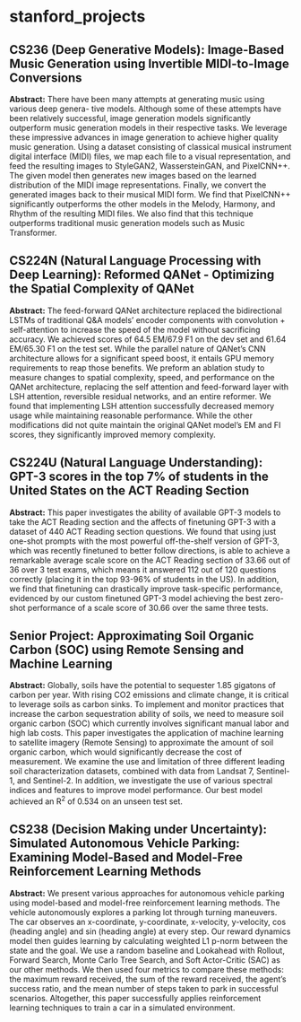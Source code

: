 # stanford_projects

## CS236 (Deep Generative Models): Image-Based Music Generation using Invertible MIDI-to-Image Conversions

**Abstract:** There have been many attempts at generating music using various deep genera- tive models. Although some of these attempts have been relatively successful, image generation models significantly outperform music generation models in their respective tasks. We leverage these impressive advances in image generation to achieve higher quality music generation. Using a dataset consisting of classical musical instrument digital interface (MIDI) files, we map each file to a visual representation, and feed the resulting images to StyleGAN2, WassersteinGAN, and PixelCNN++. The given model then generates new images based on the learned distribution of the MIDI image representations. Finally, we convert the generated images back to their musical MIDI form. We find that PixelCNN++ significantly outperforms the other models in the Melody, Harmony, and Rhythm of the resulting MIDI files. We also find that this technique outperforms traditional music generation models such as Music Transformer.

## CS224N (Natural Language Processing with Deep Learning): Reformed QANet - Optimizing the Spatial Complexity of QANet

**Abstract:** The feed-forward QANet architecture replaced the bidirectional LSTMs of traditional Q&A models’ encoder components with convolution + self-attention to increase the speed of the model without sacrificing accuracy. We achieved scores of 64.5 EM/67.9 F1 on the dev set and 61.64 EM/65.30 F1 on the test set. While the parallel nature of QANet’s CNN architecture allows for a significant speed boost, it entails GPU memory requirements to reap those benefits. We preform an ablation study to measure changes to spatial complexity, speed, and performance on the QANet architecture, replacing the self attention and feed-forward layer with LSH attention, reversible residual networks, and an entire reformer. We found that implementing LSH attention successfully decreased memory usage while maintaining reasonable performance. While the other modifications did not quite maintain the original QANet model’s EM and FI scores, they significantly improved memory complexity.

## CS224U (Natural Language Understanding): GPT-3 scores in the top 7% of students in the United States on the ACT Reading Section

**Abstract:** This paper investigates the ability of available GPT-3 models to take the ACT Reading section and the affects of finetuning GPT-3 with a dataset of 440 ACT Reading section questions. We found that using just one-shot prompts with the most powerful off-the-shelf version of GPT-3, which was recently finetuned to better follow directions, is able to achieve a remarkable average scale score on the ACT Reading section of 33.66 out of 36 over 3 test exams, which means it answered 112 out of 120 questions correctly (placing it in the top 93-96% of students in the US). In addition, we find that finetuning can drastically improve task-specific performance, evidenced by our custom finetuned GPT-3 model achieving the best zero-shot performance of a scale score of 30.66 over the same three tests.

## Senior Project: Approximating Soil Organic Carbon (SOC) using Remote Sensing and Machine Learning

**Abstract:** Globally, soils have the potential to sequester 1.85 gigatons of carbon per year. With rising CO2 emissions and climate change, it is critical to leverage soils as carbon sinks. To implement and monitor practices that increase the carbon sequestration ability of soils, we need to measure soil organic carbon (SOC) which currently involves significant manual labor and high lab costs. This paper investigates the application of machine learning to satellite imagery (Remote Sensing) to approximate the amount of soil organic carbon, which would significantly decrease the cost of measurement. We examine the use and limitation of three different leading soil characterization datasets, combined with data from Landsat 7, Sentinel-1, and Sentinel-2. In addition, we investigate the use of various spectral indices and features to improve model performance. Our best model achieved an R$^2$ of 0.534 on an unseen test set.

## CS238 (Decision Making under Uncertainty): Simulated Autonomous Vehicle Parking: Examining Model-Based and Model-Free Reinforcement Learning Methods

**Abstract:** We present various approaches for autonomous vehicle parking using model-based and model-free reinforcement learning methods. The vehicle autonomously explores a parking lot through turning maneuvers. The car observes an x-coordinate, y-coordinate, x-velocity, y-velocity, cos (heading angle) and sin (heading angle) at every step. Our reward dynamics model then guides learning by calculating weighted L1 p-norm between the state and the goal. We use a random baseline and Lookahead with Rollout, Forward Search, Monte Carlo Tree Search, and Soft Actor-Critic (SAC) as our other methods. We then used four metrics to compare these methods: the maximum reward received, the sum of the reward received, the agent’s success ratio, and the mean number of steps taken to park in successful scenarios. Altogether, this paper successfully applies reinforcement learning techniques to train a car in a simulated environment.
